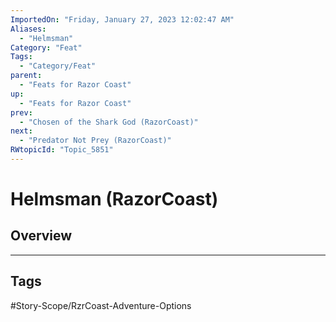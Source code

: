 ```yaml
---
ImportedOn: "Friday, January 27, 2023 12:02:47 AM"
Aliases:
  - "Helmsman"
Category: "Feat"
Tags:
  - "Category/Feat"
parent:
  - "Feats for Razor Coast"
up:
  - "Feats for Razor Coast"
prev:
  - "Chosen of the Shark God (RazorCoast)"
next:
  - "Predator Not Prey (RazorCoast)"
RWtopicId: "Topic_5851"
---
```

# Helmsman (RazorCoast)
## Overview

---
## Tags
#Story-Scope/RzrCoast-Adventure-Options

